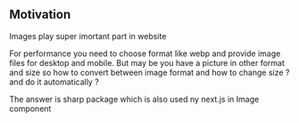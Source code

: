 <h2>Motivation</h2>
<p>Images play super imortant part in website</p>
<p>For performance you need to choose format like webp and provide image files for desktop and mobile. But may be you have a picture in other format and size so how to convert between image format and how to change size ? and do it automatically ?</p>

<p>The answer is sharp package which is also used ny next.js in Image component</p>